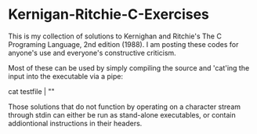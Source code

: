 # Kernigan-Ritchie-C-Exercises

This is my collection of solutions to Kernighan and Ritchie's The C Programing Language, 2nd edition (1988).  I am 
posting these codes for anyone's use and everyone's constructive criticism.

Most of these can be used by simply compiling the source and 'cat'ing the input into the executable via a pipe:

cat testfile | "<executable>"

Those solutions that do not function by operating on a character stream through stdin can either be run as stand-alone 
executables, or contain addiontional instructions in their headers.
